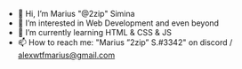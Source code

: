 - 👋 Hi, I’m Marius "@2zip" Simina
- 👀 I’m interested in Web Development and even beyond 
- 🌱 I’m currently learning HTML & CSS & JS
- 📫 How to reach me: "Marius ”2zip” S.#3342" on discord / alexwtfmarius@gmail.com

<!---
2zip/2zip is a ✨ special ✨ repository because its `README.md` (this file) appears on your GitHub profile.
You can click the Preview link to take a look at your changes.
--->
